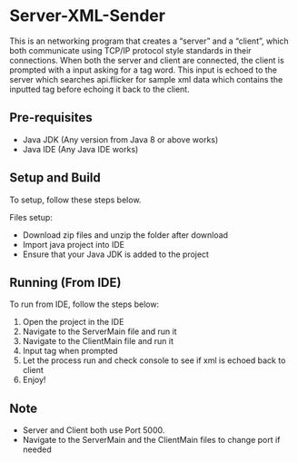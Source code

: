 # Server-XML-Sender

This is an networking program that creates a “server” and a “client”, which both communicate
using TCP/IP protocol style standards in their connections.
When both the server and client are connected, the client is prompted with a input asking for a tag word. 
This input is echoed to the server which searches api.flicker for sample xml data which contains the
inputted tag before echoing it back to the client.  

## Pre-requisites 

- Java JDK (Any version from Java 8 or above works)
- Java IDE (Any Java IDE works)

## Setup and Build

To setup, follow these steps below. 

Files setup:
  - Download zip files and unzip the folder after download
  - Import java project into IDE
  - Ensure that your Java JDK is added to the project


## Running (From IDE)

To run from IDE, follow the steps below:

1. Open the project in the IDE
2. Navigate to the ServerMain file and run it
3. Navigate to the ClientMain file and run it 
4. Input tag when prompted
5. Let the process run and check console to see if xml is echoed back to client
6. Enjoy!


## Note
   - Server and Client both use Port 5000. 
   - Navigate to the ServerMain and the ClientMain files to change port if needed

